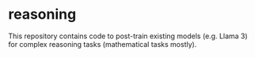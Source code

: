 # reasoning

This repository contains code to post-train existing models (e.g. Llama 3) for complex reasoning tasks (mathematical tasks mostly).
